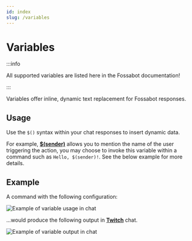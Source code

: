```yaml
---
id: index
slug: /variables
---
```


# Variables

:::info

All supported variables are listed here in the Fossabot documentation!

:::

Variables offer inline, dynamic text replacement for Fossabot responses.

## Usage

Use the `$()` syntax within your chat responses to insert dynamic data.

For example, [**$(sender)**](sender.md) allows you to mention the name of the user triggering the action, you may choose to invoke this variable within a command such as `Hello, $(sender)!`. See the below example for more details.

## Example

A command with the following configuration:

![Example of variable usage in chat](/img/variables/variable-usage-example.jpg)

...would produce the following output in [**Twitch**](https://twitch.tv) chat.

![Example of variable output in chat](/img/variables/variable-usage-output.jpg)
